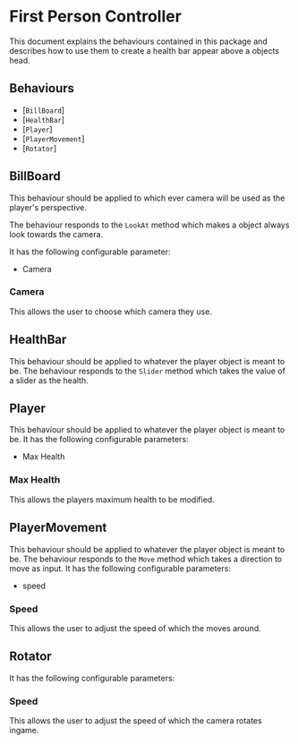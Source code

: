 # First Person Controller

This document explains the behaviours contained in this package and describes how to use them to create a health bar appear above a objects head.

## Behaviours

- [`BillBoard`]
- [`HealthBar`]
- [`Player`]
- [`PlayerMovement`]
- [`Rotator`]


## BillBoard

This behaviour should be applied to which ever camera will be used as the player's perspective. 

The behaviour responds to the `LookAt` method which makes a object always look towards the camera.

It has the following configurable parameter:

- Camera

### Camera

This allows the user to choose which camera they use.

## HealthBar

This behaviour should be applied to whatever the player object is meant to be. The behaviour responds to the `Slider` method which takes the value of a slider as the health. 

## Player

This behaviour should be applied to whatever the player object is meant to be. 
It has the following configurable parameters:

- Max Health

### Max Health

This allows the players maximum health to be modified.

## PlayerMovement

This behaviour should be applied to whatever the player object is meant to be. The behaviour responds to the `Move` method which takes a direction to move as input. 
It has the following configurable parameters:

- speed

### Speed

This allows the user to adjust the speed of which the moves around.

## Rotator

It has the following configurable parameters:

### Speed

This allows the user to adjust the speed of which the camera rotates ingame.